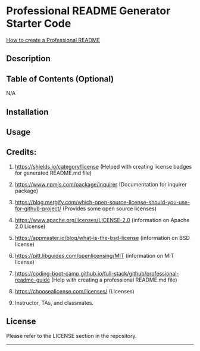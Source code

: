 # Professional README Generator Starter Code

[How to create a Professional README](https://coding-boot-camp.github.io/full-stack/github/professional-readme-guide)



## Description



## Table of Contents (Optional)

N/A

## Installation



## Usage








## Credits:

1. https://shields.io/category/license (Helped with creating license badges for generated README.md file)

2. https://www.npmjs.com/package/inquirer (Documentation for inquirer package)

3. https://blog.mergify.com/which-open-source-license-should-you-use-for-github-project/ (Provides some open source licenses)

4. https://www.apache.org/licenses/LICENSE-2.0 (information on Apache 2.0 License)

5. https://appmaster.io/blog/what-is-the-bsd-license (information on BSD license)

6. https://pitt.libguides.com/openlicensing/MIT (information on MIT license)

7. https://coding-boot-camp.github.io/full-stack/github/professional-readme-guide (Help with creating a professional README.md file)

8. https://choosealicense.com/licenses/ (Licenses)

9. Instructor, TAs, and classmates.

## License

Please refer to the LICENSE section in the repository.

---










